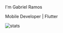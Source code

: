 <!--
**whosramos/whosramos** is a ✨ _special_ ✨ repository because its `README.md` (this file) appears on your GitHub profile.

Here are some ideas to get you started:

- 🔭 I’m currently working on ...
- 🌱 I’m currently learning ...
- 👯 I’m looking to collaborate on ...
- 🤔 I’m looking for help with ...
- 💬 Ask me about ...
- 📫 How to reach me: ...
- 😄 Pronouns: ...
- ⚡ Fun fact: ...
-->



<div>
  <p align="left">I'm Gabriel Ramos</p>
  <p align="left">Mobile Developer | Flutter </p> 
</div>
<div>
  <img src="https://github-readme-stats.vercel.app/api?username=whosramos&show_icons=true" alt="stats" />
</div>

<!-- <p align="left"> <img src="https://komarev.com/ghpvc/?username=whosramos" alt="users" /> </p> -->
